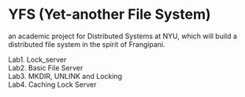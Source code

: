 YFS (Yet-another File System)
===

an academic project for Distributed Systems at NYU, which will build a distributed file system in the spirit of Frangipani.  

Lab1. Lock_server  
Lab2. Basic File Server  
Lab3. MKDIR, UNLINK and Locking  
Lab4. Caching Lock Server  

